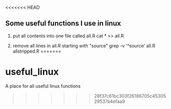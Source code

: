 <<<<<<< HEAD
## Some useful functions I use in linux

1. put all contents into one file called all.R
   cat * >> all.R

2. remove all lines in all.R starting with "source"
   grep -v '^source' all.R allstripped.R
=======
# useful_linux
A place for all useful linux functions
>>>>>>> 28f37c61bc303f26186705c4530529537a4efaa9
